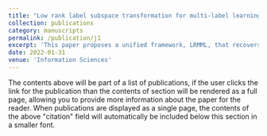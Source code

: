 ```yaml
---
title: "Low rank label subspace transformation for multi-label learning with missing labels"
collection: publications
category: manuscripts
permalink: /publication/j1
excerpt: 'This paper proposes a unified framework, LRMML, that recovers missing labels in multi-label datasets by jointly leveraging auxiliary labels, low-rank constraints, and inter-label subspace separation to capture both local and global label correlations.'
date: 2022-01-31
venue: 'Information Sciences'
---
```

The contents above will be part of a list of publications, if the user clicks the link for the publication than the contents of section will be rendered as a full page, allowing you to provide more information about the paper for the reader. When publications are displayed as a single page, the contents of the above "citation" field will automatically be included below this section in a smaller font.
